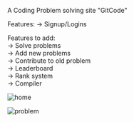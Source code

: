 A Coding Problem solving site "GitCode"

Features:
-> Signup/Logins

Features to add:  
-> Solve problems  
-> Add new problems  
-> Contribute to old problem  
-> Leaderboard  
-> Rank system  
-> Compiler

![home](https://github.com/sharmaakash-25/Git-Code/assets/91619525/b9a33d98-da68-4c1b-a997-f199fbdfb5e0)


![problem](https://github.com/sharmaakash-25/Git-Code/assets/91619525/481e7b8f-faa1-4139-b486-4dae26f6af15)
